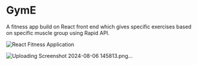 # GymE
A fitness app build on React front end which gives specific exercises based on specific muscle group using Rapid API.


![React Fitness Application](https://i.ibb.co/Yt9spGc/image.png)

![Uploading Screenshot 2024-08-06 145813.png…]()


